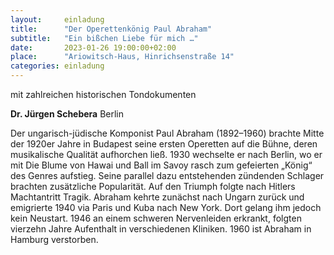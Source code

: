 ```yaml
---
layout:     einladung
title:      "Der Operettenkönig Paul Abraham"
subtitle:   "Ein bißchen Liebe für mich …"
date:       2023-01-26 19:00:00+02:00
place:      "Ariowitsch-Haus, Hinrichsenstraße 14"
categories: einladung
---
```


mit zahlreichen historischen Tondokumenten

**Dr. Jürgen Schebera**
Berlin

Der ungarisch-jüdische Komponist Paul Abraham (1892–1960) brachte Mitte der 1920er Jahre in Budapest seine ersten Operetten auf die Bühne, deren musikalische Qualität aufhorchen ließ. 1930 wechselte er nach Berlin, wo er mit Die Blume von Hawai und Ball im Savoy rasch zum gefeierten „König“ des Genres aufstieg. Seine parallel dazu entstehenden zündenden Schlager brachten zusätzliche Popularität. Auf den Triumph folgte nach Hitlers Machtantritt Tragik. Abraham kehrte zunächst nach Ungarn zurück und emigrierte 1940 via Paris und Kuba nach New York. Dort gelang ihm jedoch kein Neustart. 1946 an einem schweren Nervenleiden erkrankt, folgten vierzehn Jahre Aufenthalt in verschiedenen Kliniken. 1960 ist Abraham in Hamburg verstorben.
